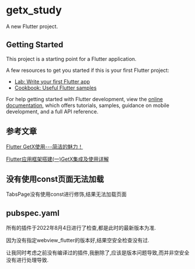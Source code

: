 # getx_study

A new Flutter project.

## Getting Started

This project is a starting point for a Flutter application.

A few resources to get you started if this is your first Flutter project:

- [Lab: Write your first Flutter app](https://docs.flutter.dev/get-started/codelab)
- [Cookbook: Useful Flutter samples](https://docs.flutter.dev/cookbook)

For help getting started with Flutter development, view the
[online documentation](https://docs.flutter.dev/), which offers tutorials,
samples, guidance on mobile development, and a full API reference.

## 参考文章
[Flutter GetX使用---简洁的魅力！](https://juejin.cn/post/6924104248275763208)

[Flutter应用框架搭建(一)GetX集成及使用详解](https://juejin.cn/post/7039637076962181157)

## 没有使用const页面无法加载

TabsPage没有使用const进行修饰,结果无法加载页面

## pubspec.yaml

所有的插件于2022年8月4日进行了检查,都是此时的最新版本为准.

因为没有指定webview_flutter的版本好,结果空安全检查没有过.

让我同时考虑之前没有编译过的插件,我删除了,应该是版本问题导致,而并非空安全没有进行处理导致.